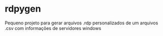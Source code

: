 # rdpygen
Pequeno projeto para gerar arquivos .rdp personalizados de um arquivos .csv com informações de servidores windows
